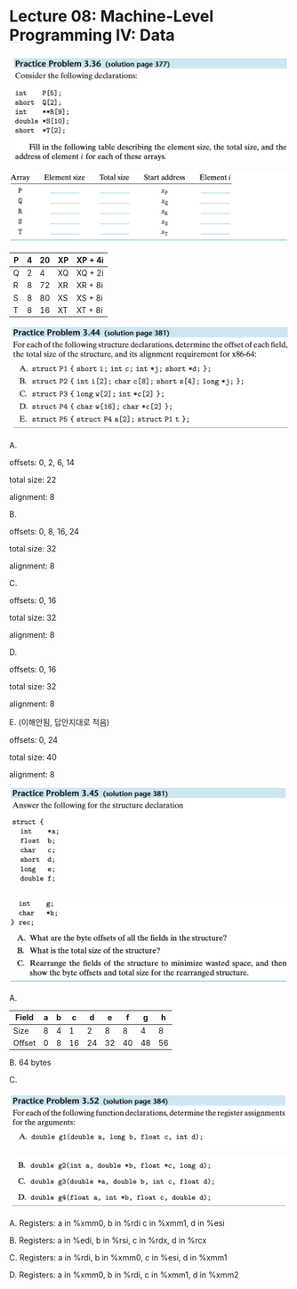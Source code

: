 # Lecture 08: Machine-Level Programming IV: Data

![Screenshot 2022-10-04 at 17.49.43.png](Lecture%2008%20Machine-Level%20Programming%20IV%20Data%20f668d48925b448d7a15955f3d49b2108/Screenshot_2022-10-04_at_17.49.43.png)

![Screenshot 2022-10-04 at 17.49.46.png](Lecture%2008%20Machine-Level%20Programming%20IV%20Data%20f668d48925b448d7a15955f3d49b2108/Screenshot_2022-10-04_at_17.49.46.png)

| P | 4 | 20 | XP | XP + 4i |
| --- | --- | --- | --- | --- |
| Q | 2 | 4 | XQ | XQ + 2i |
| R | 8 | 72 | XR | XR + 8i |
| S | 8 | 80 | XS | XS + 8i |
| T | 8 | 16 | XT | XT + 8i |

![Screenshot 2022-10-04 at 17.59.23.png](Lecture%2008%20Machine-Level%20Programming%20IV%20Data%20f668d48925b448d7a15955f3d49b2108/Screenshot_2022-10-04_at_17.59.23.png)

A.

offsets: 0, 2, 6, 14

total size: 22

alignment: 8

B.

offsets: 0, 8, 16, 24

total size: 32

alignment: 8

C.

offsets: 0, 16

total size: 32

alignment: 8

D.

offsets: 0, 16

total size: 32

alignment: 8

E. (이해안됨, 답안지대로 적음)

offsets: 0, 24

total size: 40

alignment: 8

![Screenshot 2022-10-04 at 18.00.03.png](Lecture%2008%20Machine-Level%20Programming%20IV%20Data%20f668d48925b448d7a15955f3d49b2108/Screenshot_2022-10-04_at_18.00.03.png)

![Screenshot 2022-10-04 at 18.00.07.png](Lecture%2008%20Machine-Level%20Programming%20IV%20Data%20f668d48925b448d7a15955f3d49b2108/Screenshot_2022-10-04_at_18.00.07.png)

A.

| Field | a | b | c | d | e | f | g | h |
| --- | --- | --- | --- | --- | --- | --- | --- | --- |
| Size | 8 | 4 | 1 | 2 | 8 | 8 | 4 | 8 |
| Offset | 0 | 8 | 16 | 24 | 32 | 40 | 48 | 56 |

B. 64 bytes

C.

![Screenshot 2022-10-04 at 18.04.07.png](Lecture%2008%20Machine-Level%20Programming%20IV%20Data%20f668d48925b448d7a15955f3d49b2108/Screenshot_2022-10-04_at_18.04.07.png)

![Screenshot 2022-10-04 at 18.04.11.png](Lecture%2008%20Machine-Level%20Programming%20IV%20Data%20f668d48925b448d7a15955f3d49b2108/Screenshot_2022-10-04_at_18.04.11.png)

A. Registers: a in %xmm0, b in %rdi c in %xmm1, d in %esi

B. Registers: a in %edi, b in %rsi, c in %rdx, d in %rcx

C. Registers: a in %rdi, b in %xmm0, c in %esi, d in %xmm1

D. Registers: a in %xmm0, b in %rdi, c in %xmm1, d in %xmm2
